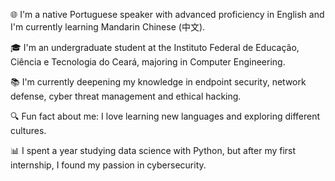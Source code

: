 🌐 I'm a native Portuguese speaker with advanced proficiency in English and I'm currently learning Mandarin Chinese (中文).

🎓 I'm an undergraduate student at the Instituto Federal de Educação, Ciência e Tecnologia do Ceará, majoring in Computer Engineering.

📚 I'm currently deepening my knowledge in endpoint security, network defense, cyber threat management and ethical hacking.

🔍 Fun fact about me: I love learning new languages and exploring different cultures.

📊 I spent a year studying data science with Python, but after my first internship, I found my passion in cybersecurity.
